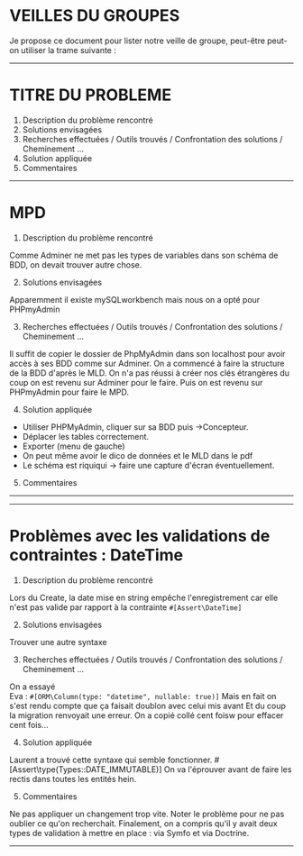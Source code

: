 # VEILLES DU GROUPES

Je propose ce document pour lister notre veille de groupe, peut-être peut-on utiliser la trame suivante :

-----------------------

# TITRE DU PROBLEME

1. Description du problème rencontré
2. Solutions envisagées
3. Recherches effectuées / Outils trouvés / Confrontation des solutions / Cheminement ...
4. Solution appliquée
5. Commentaires

----------------------------

# MPD

1. Description du problème rencontré

Comme Adminer ne met pas les types de variables dans son schéma de BDD, on devait trouver autre chose.

2. Solutions envisagées

Apparemment il existe mySQLworkbench mais nous on a opté pour PHPmyAdmin

3. Recherches effectuées / Outils trouvés / Confrontation des solutions / Cheminement ...

Il suffit de copier le dossier de PhpMyAdmin dans son localhost pour avoir accès à ses BDD comme sur Adminer.
On a commencé à faire la structure de la BDD d'après le MLD.
On n'a pas réussi à créer nos clés étrangères du coup on est revenu sur Adminer pour le faire.
Puis on est revenu sur PHPmyAdmin pour faire le MPD.

4. Solution appliquée

- Utiliser PHPMyAdmin, cliquer sur sa BDD puis ->Concepteur.
- Déplacer les tables correctement.
- Exporter (menu de gauche)
- On peut même avoir le dico de données et le MLD dans le pdf
- Le schéma est riquiqui -> faire une capture d'écran éventuellement.

5. Commentaires

-------------------------


----------------------------

# Problèmes avec les validations de contraintes  : DateTime

1. Description du problème rencontré

Lors du Create, la date mise en string empêche l'enregistrement car elle n'est pas valide par rapport à la contrainte `#[Assert\DateTime]`  

2. Solutions envisagées

Trouver une autre syntaxe

3. Recherches effectuées / Outils trouvés / Confrontation des solutions / Cheminement ...

On a essayé     
Eva : `#[ORM\Column(type: "datetime", nullable: true)]`
Mais en fait on s'est rendu compte que ça faisait doublon avec celui mis avant
Et du coup la migration renvoyait une erreur.
On a copié collé cent foisw pour effacer cent fois...

4. Solution appliquée  

Laurent a trouvé cette syntaxe qui semble fonctionner.
    #[Assert\type(Types::DATE_IMMUTABLE)]
On va l'éprouver avant de faire les rectis dans toutes les entités hein.

5. Commentaires  

Ne pas appliquer un changement trop vite. Noter le problème pour ne pas oublier ce qu'on recherchait.
Finalement, on a compris qu'il y avait deux types de validation à mettre en place : via Symfo et via Doctrine.

-------------------------

